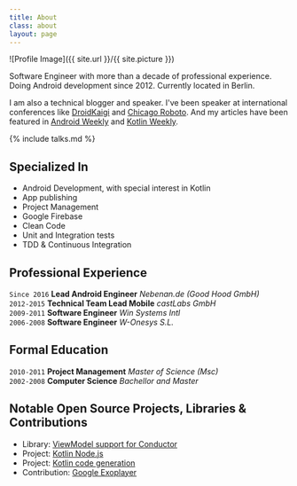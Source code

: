 ```yaml
---
title: About
class: about
layout: page
---
```

![Profile Image]({{ site.url }}/{{ site.picture }})

Software Engineer with more than a decade of professional experience.
Doing Android development since 2012. Currently located in Berlin.

I am also a technical blogger and speaker.
I've been speaker at international conferences like
[DroidKaigi](https://droidkaigi.jp) and
[Chicago Roboto](https://chicagoroboto.com/).
And my articles have
been featured in [Android Weekly](http://androidweekly.net/) and [Kotlin Weekly](http://www.kotlinweekly.net/).

{% include talks.md %}

<h2>Specialized In</h2>

<ul class="skill-list">
  <li>Android Development, with special interest in Kotlin</li>
  <li>App publishing</li>
  <li>Project Management</li>
  <li>Google Firebase</li>
  <li>Clean Code</li>
  <li>Unit and Integration tests</li>
  <li>TDD & Continuous Integration</li>
</ul>

## Professional Experience

`Since 2016` **Lead Android Engineer** _Nebenan.de (Good Hood GmbH)_<br/>
`2012-2015` **Technical Team Lead Mobile** _castLabs GmbH_<br/>
`2009-2011` **Software Engineer** _Win Systems Intl_<br/>
`2006-2008` **Software Engineer** _W-Onesys S.L._

## Formal Education

`2010-2011` **Project Management** _Master of Science (Msc)_<br/>
`2002-2008` **Computer Science** _Bachellor and Master_

<h2>Notable Open Source Projects, Libraries & Contributions</h2>

<ul>
  <li>Library: <a href="https://github.com/miquelbeltran/conductor-viewmodel">ViewModel support for Conductor</a></li>
  <li>Project: <a href="https://github.com/miquelbeltran/kotlin-node.js">Kotlin Node.js</a></li>
  <li>Project: <a href="https://github.com/miquelbeltran/kotlin-code-gen-sample">Kotlin code generation</a></li>
  <li>Contribution: <a href="https://github.com/google/ExoPlayer/commits?author=miquelbeltran">Google Exoplayer</a></li>
</ul>

